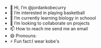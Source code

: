- 👋 Hi, I’m @jordankobecurry
- 👀 I’m interested in playing basketball
- 🌱 I’m currently learning biology in schoool
- 💞️ I’m looking to collaborate on projects
- 📫 How to reach me send me an email
- 😄 Pronouns: 
- ⚡ Fun fact:I wear kobe's

<!---
jordankobecurry/jordankobecurry is a ✨ special ✨ repository because its `README.md` (this file) appears on your GitHub profile.
You can click the Preview link to take a look at your changes.
--->
